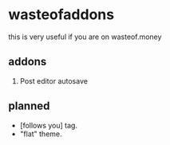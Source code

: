 # wasteofaddons
this is very useful if you are on wasteof.money

## addons
1. Post editor autosave

## planned
- [follows you] tag.
- "flat" theme.
